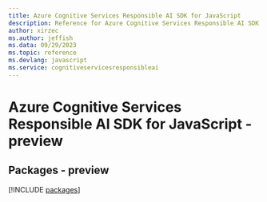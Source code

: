 ```yaml
---
title: Azure Cognitive Services Responsible AI SDK for JavaScript
description: Reference for Azure Cognitive Services Responsible AI SDK for JavaScript
author: xirzec
ms.author: jeffish
ms.data: 09/29/2023
ms.topic: reference
ms.devlang: javascript
ms.service: cognitiveservicesresponsibleai
---
```

# Azure Cognitive Services Responsible AI SDK for JavaScript - preview
## Packages - preview
[!INCLUDE [packages](cognitive-services-responsible-ai-index.md)]